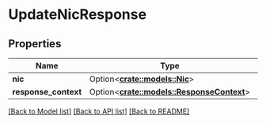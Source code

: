 # UpdateNicResponse

## Properties

Name | Type | Description | Notes
------------ | ------------- | ------------- | -------------
**nic** | Option<[**crate::models::Nic**](Nic.md)> |  | [optional]
**response_context** | Option<[**crate::models::ResponseContext**](ResponseContext.md)> |  | [optional]

[[Back to Model list]](../README.md#documentation-for-models) [[Back to API list]](../README.md#documentation-for-api-endpoints) [[Back to README]](../README.md)


